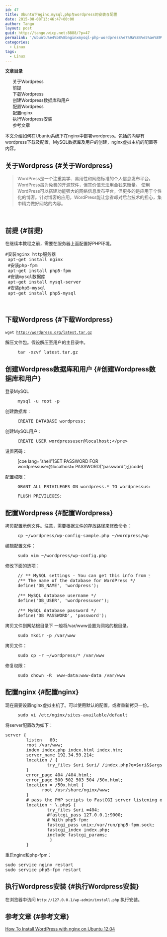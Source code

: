 ```yaml
---
id: 47
title: Ubuntu下nginx,mysql,php与wordpress的安装与配置
date: 2015-08-08T13:46:47+00:00
author: Tango
layout: post
guid: http://tango.wicp.net:8888/?p=47
permalink: '/ubuntu%e4%b8%8bnginxmysql-php-wordpress%e7%9a%84%e5%ae%89%e8%a3%85%e4%b8%8e%e9%85%8d%e7%bd%ae/'
categories:
  - Linux
tags:
  - Linux
---
```

<div id="toc" class="toc-article">
  <p>
    <strong class="toc-title">文章目录</strong>
  </p>
  
  <ol>
    <li>
      <a class="toc-link" href="#关于Wordpress"><span class="toc-text">关于Wordpress</span></a>
    </li>
    <li>
      <a class="toc-link" href="#前提"><span class="toc-text">前提</span></a>
    </li>
    <li>
      <a class="toc-link" href="#下载Wordpress"><span class="toc-text">下载Wordpress</span></a>
    </li>
    <li>
      <a class="toc-link" href="#创建Wordpress数据库和用户"><span class="toc-text">创建Wordpress数据库和用户</span></a>
    </li>
    <li>
      <a class="toc-link" href="#配置Wordpress"><span class="toc-text">配置Wordpress</span></a>
    </li>
    <li>
      <a class="toc-link" href="#配置nginx"><span class="toc-text">配置nginx</span></a>
    </li>
    <li>
      <a class="toc-link" href="#执行Wordpress安装"><span class="toc-text">执行Wordpress安装</span></a>
    </li>
    <li>
      <a class="toc-link" href="#参考文章"><span class="toc-text">参考文章</span></a>
    </li>
  </ol>
</div>

本文介绍如何在Ubuntu系统下在nginx中部署wordpress。包括的内容有wordpress下载及配置，MySQL数据库及用户的创建，nginx虚拟主机的配置等内容。

<!--more-->

## 关于Wordpress {#关于Wordpress}

> WordPress是一个注重美学、易用性和网络标准的个人信息发布平台。WordPress虽为免费的开源软件，但其价值无法用金钱来衡量。 使用WordPress可以搭建功能强大的网络信息发布平台，但更多的是应用于个性化的博客。针对博客的应用，WordPress能让您省却对后台技术的担心，集中精力做好网站的内容。

&nbsp;

## 前提 {#前提}

在继续本教程之前，需要在服务器上面配置好PHP环境。

<pre class="brush: bash; title: ; notranslate" title="">#安装nginx http服务器
 apt-get install nginx
 #安装php-fpm
 apt-get install php5-fpm
 #安装mysql数据库
 apt-get install mysql-server
 #安装php5-mysql
 apt-get install php5-mysql
</pre>

&nbsp;

## 下载Wordpress {#下载Wordpress}<figure class="highlight shell">

<code lang="shell">wget http://wordpress.org/latest.tar.gz</code></figure> 

解压文件包。假设解压至用户的主目录中。<figure class="highlight shell"> 

<pre class="brush: bash; title: ; notranslate" title="">tar -xzvf latest.tar.gz</pre></figure> 

## 创建Wordpress数据库和用户 {#创建Wordpress数据库和用户}

登录MySQL<figure class="highlight shell"> 

<div class="line">
  <pre class="brush: bash; title: ; notranslate" title="">mysql -u root -p</pre>
</div></figure> 

创建数据库：<figure class="highlight sql"> 

<pre class="brush: bash; title: ; notranslate" title="">CREATE DATABASE wordpress;
</pre></figure> 

创建MySQL用户：<figure class="highlight sql"> 

<div class="line">
  <pre class="brush: bash; title: ; notranslate" title="">CREATE USER wordpressuser@localhost;&lt;/pre&gt;
</pre>
</div></figure> 

设置密码：<figure class="highlight sql">[coe lang=&#8221;shell&#8221;]SET PASSWORD FOR wordpressuser@localhost= PASSWORD(&#8220;password&#8221;);[/code]</figure> 

配置权限：<figure class="highlight sql"> 

<div class="line">
  <pre class="brush: bash; title: ; notranslate" title="">GRANT ALL PRIVILEGES ON wordpress.* TO wordpressuser@localhost IDENTIFIED BY 'password';
</pre>
</div>

<pre class="brush: bash; title: ; notranslate" title="">FLUSH PRIVILEGES;</pre></figure> 

## 配置Wordpress {#配置Wordpress}

拷贝配置示例文件。注意，需要根据文件的存放路径来修改命令：<figure class="highlight shell"> 

<div class="line">
  <pre class="brush: bash; title: ; notranslate" title="">cp ~/wordpress/wp-config-sample.php ~/wordpress/wp-config.php</pre>
</div></figure> 

编辑配置文件：<figure class="highlight shell"> 

<pre class="brush: bash; title: ; notranslate" title="">sudo vim ~/wordpress/wp-config.php</pre></figure> 

修改下面的选项：<figure class="highlight php"> 

<pre class="brush: bash; title: ; notranslate" title="">// ** MySQL settings - You can get this info from your web host ** //
/** The name of the database for WordPress */
define('DB_NAME', 'wordpress');

/** MySQL database username */
define('DB_USER', 'wordpressuser');

/** MySQL database password */
define('DB_PASSWORD', 'password');</pre></figure> 

拷贝文件到网站根目录下 一般将/var/www设置为网站的根目录。<figure class="highlight shell"> 

<div class="line">
  <pre class="brush: bash; title: ; notranslate" title="">sudo mkdir -p /var/www</pre>
</div></figure> 

拷贝文件：<figure class="highlight shell"> 

<div class="line">
  <pre class="brush: bash; title: ; notranslate" title="">sudo cp -r ~/wordpress/* /var/www</pre>
</div></figure> 

修复权限：<figure class="highlight shell"> 

<pre class="brush: bash; title: ; notranslate" title="">sudo chown -R  www-data:www-data /var/www</pre></figure> 

## 配置nginx {#配置nginx}

现在需要设置nginx虚拟主机了。可以使用默认的配置，或者重新拷贝一份。<figure class="highlight shell"> 

<pre class="brush: bash; title: ; notranslate" title="">sudo vi /etc/nginx/sites-available/default</pre></figure> 

将server配置改为如下：

<pre class="brush: bash; title: ; notranslate" title="">server {
        listen   80;
        root /var/www;
        index index.php index.html index.htm;
        server_name 192.34.59.214;
        location / {
                try_files $uri $uri/ /index.php?q=$uri&amp;$args;
        }
        error_page 404 /404.html;
        error_page 500 502 503 504 /50x.html;
        location = /50x.html {
              root /usr/share/nginx/www;
        }
        # pass the PHP scripts to FastCGI server listening on 127.0.0.1:9000
        location ~ \.php$ {
                try_files $uri =404;
                #fastcgi_pass 127.0.0.1:9000;
                # With php5-fpm:
                fastcgi_pass unix:/var/run/php5-fpm.sock;
                fastcgi_index index.php;
                include fastcgi_params;
                 }
        }</pre>

重启nginx和php-fpm：

<pre class="brush: bash; title: ; notranslate" title="">sudo service nginx restart
sudo service php5-fpm restart</pre>

## 执行Wordpress安装 {#执行Wordpress安装}

在浏览器中访问 `http://127.0.0.1/wp-admin/install.php` 执行安装。

## 参考文章 {#参考文章}

<a title="How To Install WordPress with nginx on Ubuntu 12.04" href="https://www.digitalocean.com/community/articles/how-to-install-wordpress-with-nginx-on-ubuntu-12-04" target="_blank" rel="external">How To Install WordPress with nginx on Ubuntu 12.04</a>